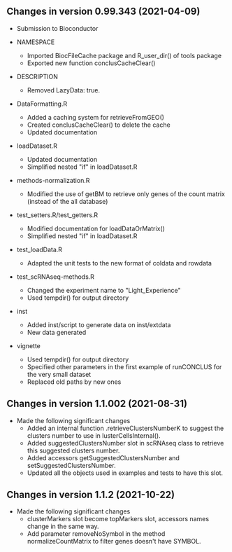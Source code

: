 Changes in version 0.99.343 (2021-04-09)
----------------------------------------

+ Submission to Bioconductor

+ NAMESPACE
  - Imported BiocFileCache package and R_user_dir() of tools package
  - Exported new function conclusCacheClear()
  
+ DESCRIPTION
  - Removed LazyData: true.
  
+ DataFormatting.R
  - Added a caching system for retrieveFromGEO()
  - Created conclusCacheClear() to delete the cache
  - Updated documentation
  
+ loadDataset.R
  - Updated documentation
  - Simplified nested "if" in loadDataset.R
  
+ methods-normalization.R
  - Modified the use of getBM to retrieve only genes of the count matrix (instead of the all database)
  
+ test_setters.R/test_getters.R
  - Modified documentation for loadDataOrMatrix()
  - Simplified nested "if" in loadDataset.R
  
+ test_loadData.R
  - Adapted the unit tests to the new format of coldata and rowdata
  
+ test_scRNAseq-methods.R
  - Changed the experiment name to "Light_Experience"
  - Used tempdir() for output directory
  
+ inst
  - Added inst/script to generate data on inst/extdata
  - New data generated
  
+ vignette
  - Used tempdir() for output directory
  - Specified other parameters in the first example of runCONCLUS for the very small dataset
  - Replaced old paths by new ones
  
  
  
Changes in version 1.1.002 (2021-08-31)
----------------------------------------
+ Made the following significant changes
  - Added an internal function .retrieveClustersNumberK to suggest the
  clusters number to use in lusterCellsInternal().
  - Added suggestedClustersNumber slot in scRNAseq class to retrieve this 
  suggested clusters number.
  - Added accessors getSuggestedClustersNumber and setSuggestedClustersNumber.
  - Updated all the objects used in examples and tests to have this slot.



Changes in version 1.1.2 (2021-10-22)
----------------------------------------
+ Made the following significant changes
  - clusterMarkers slot become topMarkers slot, accessors names change in the same way.
  - Add parameter removeNoSymbol in the method normalizeCountMatrix to filter genes doesn't have SYMBOL.